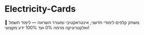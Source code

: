 # Electricity-Cards
🎴 משחק קלפים לימודי חדשני, אינטראקטיבי ומעורר השראה — לימוד חשמל ואלקטרוניקה מרמה 0% ועד 100% ידע מקצועי!
